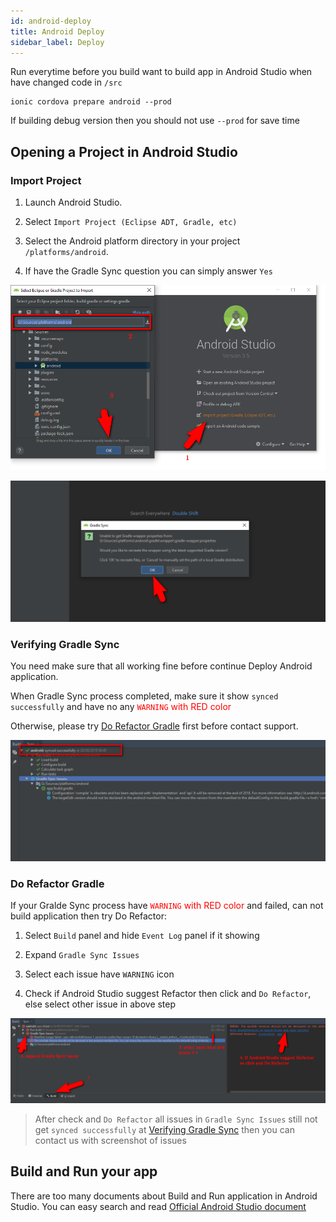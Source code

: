 ```yaml
---
id: android-deploy
title: Android Deploy
sidebar_label: Deploy
---
```


Run everytime before you build want to build app in Android Studio when have changed code in `/src`

```
ionic cordova prepare android --prod
```

If building debug version then you should not use `--prod` for save time

## Opening a Project in Android Studio

### Import Project

1. Launch Android Studio.

2. Select `Import Project (Eclipse ADT, Gradle, etc)`

3. Select the Android platform directory in your project `/platforms/android`.

4. If have the Gradle Sync question you can simply answer `Yes`

![](assets/build-android-import-android-studio.png)

![](assets/build-android-gradle-sync.png)

### Verifying Gradle Sync

You need make sure that all working fine before continue Deploy Android application.

When Gradle Sync process completed, make sure it show `synced successfully` and have no any <span style="color:red">`WARNING` with RED color</span>

Otherwise, please try [Do Refactor Gradle](android-deploy.md#do-refactor-gradle) first before contact support.

![](assets/build-android-gradle-good.png)

### Do Refactor Gradle

If your Gralde Sync process have <span style="color:red">`WARNING` with RED color</span> and failed, can not build application then try Do Refactor:

1. Select `Build` panel and hide `Event Log` panel if it showing

1. Expand `Gradle Sync Issues`

1. Select each issue have `WARNING` icon

1. Check if Android Studio suggest Refactor then click and `Do Refactor`, else select other issue in above step

![](assets/build-android-refactor.png)

> After check and `Do Refactor` all issues in `Gradle Sync Issues` still not get `synced successfully` at [Verifying Gradle Sync](android-deploy.md#verifying-gradle-sync) then you can contact us with screenshot of issues

## Build and Run your app

There are too many documents about Build and Run application in Android Studio. You can easy search and read [Official Android Studio document](https://developer.android.com/studio/run/index.html)